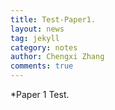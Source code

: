 ```yaml
---
title: Test-Paper1.
layout: news
tag: jekyll
category: notes
author: Chengxi Zhang
comments: true
---
```

*Paper 1 Test.


<!--
(师傅的雪人)

<img src="{{site.url}}/images/posts/2016-01-22-snowman.jpg " alt="" width="400" height="400" title="" align="" />

![mysnowman]({{site.url}}/images/posts/2016-01-22-snowman.JPG)



<img src="{{site.url}}/images/posts/SJTUDawn.jpg " alt="" width="480" height="360" title="" align="" />

-->
